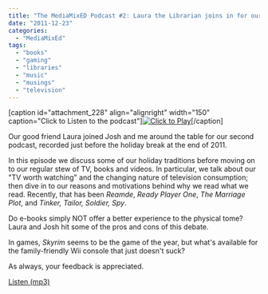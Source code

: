 ```yaml
---
title: "The MediaMixED Podcast #2: Laura the Librarian joins in for our second episode"
date: "2011-12-23"
categories: 
  - "MediaMixEd"
tags: 
  - "books"
  - "gaming"
  - "libraries"
  - "music"
  - "musings"
  - "television"
---
```


\[caption id="attachment\_228" align="alignright" width="150" caption="Click to Listen to the podcast"\][![Click to Play](images/mmepodcast.png "MediaMixED Podcast")](http://media.dartmouth.edu/~ahelm/mediamixed/AJLMME-2011-12-21.mp3)\[/caption\]

Our good friend Laura joined Josh and me around the table for our second podcast, recorded just before the holiday break at the end of 2011.

In this episode we discuss some of our holiday traditions before moving on to our regular stew of TV, books and videos. In particular, we talk about our "TV worth watching" and the changing nature of television consumption; then dive in to our reasons and motivations behind why we read what we read. Recently, that has been _Reamde_, _Ready Player One_, _The Marriage Plot_, and _Tinker, Tailor, Soldier, Spy_.

Do e-books simply NOT offer a better experience to the physical tome? Laura and Josh hit some of the pros and cons of this debate.

In games, _Skyrim_ seems to be the game of the year, but what's available for the family-friendly Wii console that just doesn't suck?

As always, your feedback is appreciated.

[Listen (mp3)](http://media.dartmouth.edu/~ahelm/mediamixed/AJLMME-2011-12-21.mp3)
